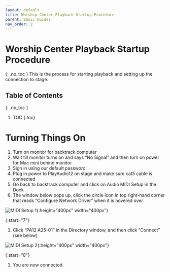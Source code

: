 ```yaml
---
layout: default
title: Worship Center Playback Startup Procedure
parent: Basic Guides
nav_order: 2
---
```


# Worship Center Playback Startup Procedure
{: .no_toc }
This is the process for starting playback and setting up the connection to stage.

## Table of Contents
{: .no_toc }

1. TOC
{:toc}

# Turning Things On
1. Turn on monitor for backtrack computer
1. Wait till monitor turns on and says “No Signal” and then turn on power for Mac mini behind monitor
1. Sign in using our default password
1. Plug in power to PlayAudio12 on stage and make sure cat5 cable is connected
1. Go back to backtrack computer and click on Audio MIDI Setup in the Dock
1. The window below pops up, click the circle icon in top right-hand corner that reads “Configure Network Driver”  when it is hovered over

![MIDI Setup 1](/tech-help-docs/assets/images/basic-guides/startup/midi-setup-1.jpeg){:height="400px" width="400px"}

{:start="7"}
1. Click “PA12 A25-01” in the Directory window, and then click “Connect” (see below)

![MIDI Setup 2](/tech-help-docs/assets/images/basic-guides/startup/midi-setup-2.jpeg){:height="400px" width="400px"}

{:start="8"}
1. You are now connected.
